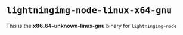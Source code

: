 # `lightningimg-node-linux-x64-gnu`

This is the **x86_64-unknown-linux-gnu** binary for `lightningimg-node`
